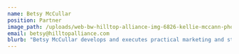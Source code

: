 ```yaml
---
name: Betsy McCullar
position: Partner
image_path: /uploads/web-bw-hilltop-alliance-img-6826-kellie-mccann-photography.jpg
email: betsy@hilltopalliance.com
blurb: "Betsy McCullar develops and executes practical marketing and strategy solutions for brands and businesses. Beginning her career in retail, Betsy left a boutique advertising and public relations firm for Forstmann, then the largest U.S.’ wool manufacturer, where she was director of strategic planning and communication. She began consulting more than a decade ago with the Jassin-O'Rourke Group, after Forstmann’s turnaround and emergence from bankruptcy. Her roster of clients has included brand owners and diversified manufacturers and associations across North America, Europe, Central America, Mexico and Asia. Recent focus has been on transactional due diligence, turnaround strategies and crisis communication.  Recent focus has largely been on working with a UK-based private equity group focused on investment opportunities where maximum long term value can be achieved by turning around under-performing brands and leveraging emerging market distribution. Email Betsy at betsy@hilltopalliance.com."
---
```


